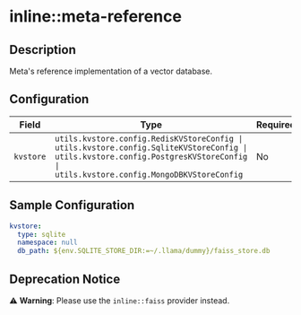 # inline::meta-reference

## Description

Meta's reference implementation of a vector database.

## Configuration

| Field | Type | Required | Default | Description |
|-------|------|----------|---------|-------------|
| `kvstore` | `utils.kvstore.config.RedisKVStoreConfig \| utils.kvstore.config.SqliteKVStoreConfig \| utils.kvstore.config.PostgresKVStoreConfig \| utils.kvstore.config.MongoDBKVStoreConfig` | No | sqlite |  |

## Sample Configuration

```yaml
kvstore:
  type: sqlite
  namespace: null
  db_path: ${env.SQLITE_STORE_DIR:=~/.llama/dummy}/faiss_store.db

```

## Deprecation Notice

⚠️ **Warning**: Please use the `inline::faiss` provider instead.

